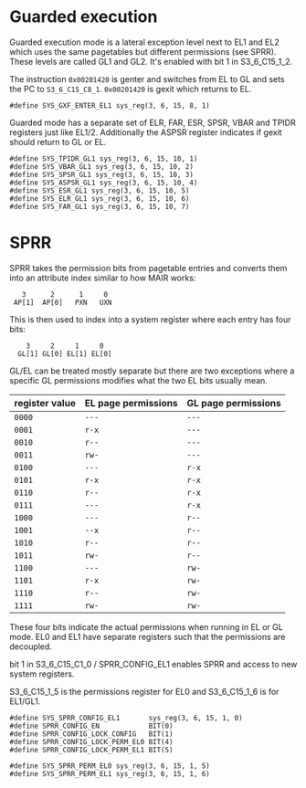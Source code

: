 
# Guarded execution

Guarded execution mode is a lateral exception level next to EL1 and EL2 which uses the same pagetables but different permissions (see SPRR). These levels are called GL1 and GL2. It's enabled with bit 1 in S3_6_C15_1_2.

The instruction `0x00201420` is genter and switches from EL to GL and sets the PC to `S3_6_C15_C8_1`.
`0x00201420` is gexit which returns to EL.

```
#define SYS_GXF_ENTER_EL1 sys_reg(3, 6, 15, 8, 1)
```

Guarded mode has a separate set of ELR, FAR, ESR, SPSR, VBAR and TPIDR registers just like EL1/2.
Additionally the ASPSR register indicates if gexit should return to GL or EL.

```
#define SYS_TPIDR_GL1 sys_reg(3, 6, 15, 10, 1)
#define SYS_VBAR_GL1 sys_reg(3, 6, 15, 10, 2)
#define SYS_SPSR_GL1 sys_reg(3, 6, 15, 10, 3)
#define SYS_ASPSR_GL1 sys_reg(3, 6, 15, 10, 4)
#define SYS_ESR_GL1 sys_reg(3, 6, 15, 10, 5)
#define SYS_ELR_GL1 sys_reg(3, 6, 15, 10, 6)
#define SYS_FAR_GL1 sys_reg(3, 6, 15, 10, 7)
```


# SPRR

SPRR takes the permission bits from pagetable entries and converts them into an attribute index similar to how MAIR works:

```
   3      2      1     0
 AP[1]  AP[0]   PXN   UXN
```

This is then used to index into a system register where each entry has four bits:


```
    3     2     1     0
  GL[1] GL[0] EL[1] EL[0]
```

GL/EL can be treated mostly separate but there are two exceptions where a specific GL permissions
modifies what the two EL bits usually mean.


| register value | EL page permissions | GL page permissions |
|-|-|-|
| `0000` | `---` | `---` |
| `0001` | `r-x` | `---` |
| `0010` | `r--` | `---` |
| `0011` | `rw-` | `---` |
| `0100` | `---` | `r-x` |
| `0101` | `r-x` | `r-x` |
| `0110` | `r--` | `r-x` |
| `0111` | `---` | `r-x` |
| `1000` | `---` | `r--` |
| `1001` | `--x` | `r--` |
| `1010` | `r--` | `r--` |
| `1011` | `rw-` | `r--` |
| `1100` | `---` | `rw-` |
| `1101` | `r-x` | `rw-` |
| `1110` | `r--` | `rw-` |
| `1111` | `rw-` | `rw-` |


These four bits indicate the actual permissions when running in EL or GL mode.
EL0 and EL1 have separate registers such that the permissions are decoupled.

bit 1 in S3_6_C15_C1_0 / SPRR_CONFIG_EL1 enables SPRR and access to new system registers.

S3_6_C15_1_5 is the permissions register for EL0 and S3_6_C15_1_6 is for EL1/GL1.

```
#define SYS_SPRR_CONFIG_EL1       sys_reg(3, 6, 15, 1, 0)
#define SPRR_CONFIG_EN            BIT(0)
#define SPRR_CONFIG_LOCK_CONFIG   BIT(1)
#define SPRR_CONFIG_LOCK_PERM_EL0 BIT(4)
#define SPRR_CONFIG_LOCK_PERM_EL1 BIT(5)

#define SYS_SPRR_PERM_EL0 sys_reg(3, 6, 15, 1, 5)
#define SYS_SPRR_PERM_EL1 sys_reg(3, 6, 15, 1, 6)
```

